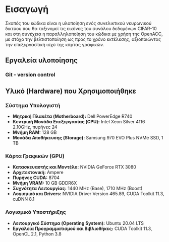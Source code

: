 # Εισαγωγή

Σκοπός του κώδικα είναι η υλοποίηση ενός συνελικτικού νευρωνικού δικτύου που θα ταξινομεί τις εικόνες του συνόλου δεδομένων CIFAR-10 και στη συνέχεια η παραλληλοποίηση του κώδικα με χρήση της OpenACC, με στόχο την βελτιστοποίηση ως προς το χρόνο εκτέλεσης, αξιοποιώντας την επεξεργαστική ισχύ της κάρτας γραφικών.

## Εργαλεία υλοποίησης

### Git - version control

## Υλικό (Hardware) που Χρησιμοποιήθηκε

### Σύστημα Υπολογιστή
- **Μητρική Πλακέτα (Motherboard):** Dell PowerEdge R740
- **Κεντρική Μονάδα Επεξεργασίας (CPU):** Intel Xeon Silver 4116 2.10GHz,  πυρήνες 24 
- **Μνήμη RAM:** 128 GB
- **Μονάδα Αποθήκευσης (Storage):** Samsung 970 EVO Plus NVMe SSD, 1 TB

### Κάρτα Γραφικών (GPU)
- **Κατασκευαστής και Μοντέλο:** NVIDIA GeForce RTX 3080
- **Αρχιτεκτονική:** Ampere
- **Πυρήνες CUDA:** 8704
- **Μνήμη VRAM:** 10 GB GDDR6X
- **Συχνότητα Λειτουργίας:** 1440 MHz (Base), 1710 MHz (Boost)
- **Λογισμικό και Drivers:** NVIDIA Driver Version 465.89, CUDA Toolkit 11.3, cuDNN 8.1

### Λογισμικό Υποστήριξης
- **Λειτουργικό Σύστημα (Operating System):** Ubuntu 20.04 LTS
- **Εργαλεία Προγραμματισμού και Βιβλιοθήκες:** CUDA Toolkit 11.3, OpenCL 2.1, Python 3.8
